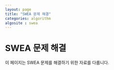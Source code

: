 ```yaml
---
layout: page
title: "SWEA 문제 해결"
categories: algorithm
algosite : swea
---
```


# SWEA 문제 해결

이 페이지는 SWEA 문제를 해결하기 위한 자료를 다룹니다.

